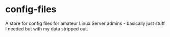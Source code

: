 # config-files
A store for config files for amateur Linux Server admins - basically just stuff I needed but with my data stripped out.
